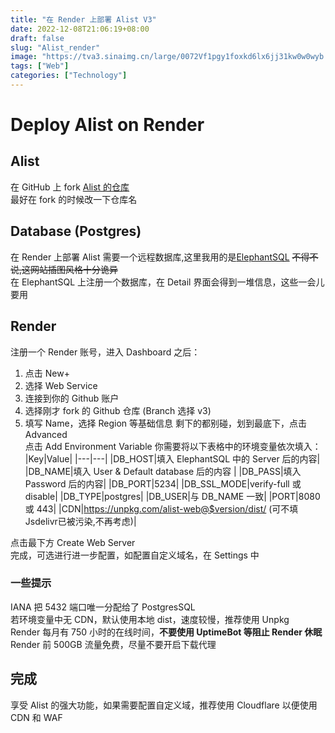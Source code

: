```yaml
---
title: "在 Render 上部署 Alist V3"
date: 2022-12-08T21:06:19+08:00
draft: false
slug: "Alist_render"
image: "https://tva3.sinaimg.cn/large/0072Vf1pgy1foxkd6lx6jj31kw0w0wyb.jpg"
tags: ["Web"]
categories: ["Technology"]
---
```

# Deploy Alist on Render
## Alist
在 GitHub 上 fork [Alist 的仓库](https://github.com/alist-org/alist-render)  
最好在 fork 的时候改一下仓库名
## Database (Postgres)
在 Render 上部署 Alist 需要一个远程数据库,这里我用的是[ElephantSQL](https://www.elephantsql.com/)  ~~不得不说,这网站插图风格十分诡异~~  
在 ElephantSQL 上注册一个数据库，在 Detail 界面会得到一堆信息，这些一会儿要用  
## Render
注册一个 Render 账号，进入 Dashboard 之后：
1. 点击 New+
2. 选择 Web Service
3. 连接到你的 Github 账户
4. 选择刚才 fork 的 Github 仓库 (Branch 选择 v3)
5. 填写 Name，选择 Region 等基础信息
剩下的都别碰，划到最底下，点击 Advanced  
点击 Add Environment Variable
你需要将以下表格中的环境变量依次填入： 
|Key|Value|
|---|---|
|DB_HOST|填入 ElephantSQL 中的 Server 后的内容|
|DB_NAME|填入 User & Default database 后的内容  |
|DB_PASS|填入 Password 后的内容|
|DB_PORT|5234|
|DB_SSL_MODE|verify-full 或 disable|
|DB_TYPE|postgres|
|DB_USER|与 DB_NAME 一致|
|PORT|8080 或 443|
|CDN|https://unpkg.com/alist-web@$version/dist/ (可不填 Jsdelivr已被污染,不再考虑)|

点击最下方 Create Web Server  
完成，可选进行进一步配置，如配置自定义域名，在 Settings 中 
### 一些提示
IANA 把 5432 端口唯一分配给了 PostgresSQL  
若环境变量中无 CDN，默认使用本地 dist，速度较慢，推荐使用 Unpkg  
Render 每月有 750 小时的在线时间，**不要使用 UptimeBot 等阻止 Render 休眠**  
Render 前 500GB 流量免费，尽量不要开启下载代理
## 完成
享受 Alist 的强大功能，如果需要配置自定义域，推荐使用 Cloudflare 以便使用 CDN 和 WAF  

<meting-js server="netease" type="song" id="1857521048">